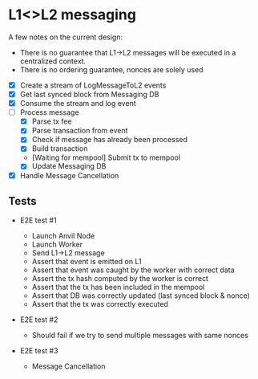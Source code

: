 # L1<>L2 messaging

A few notes on the current design:

- There is no guarantee that L1->L2 messages will be executed in a centralized context.
- There is no ordering guarantee, nonces are solely used

- [x] Create a stream of LogMessageToL2 events
- [x] Get last synced block from Messaging DB
- [x] Consume the stream and log event
- [ ] Process message
  - [x] Parse tx fee
  - [x] Parse transaction from event
  - [x] Check if message has already been processed
  - [x] Build transaction
  - [Waiting for mempool] Submit tx to mempool
  - [x] Update Messaging DB
- [x] Handle Message Cancellation

## Tests

- E2E test #1

  - Launch Anvil Node
  - Launch Worker
  - Send L1->L2 message
  - Assert that event is emitted on L1
  - Assert that event was caught by the worker with correct data
  - Assert the tx hash computed by the worker is correct
  - Assert that the tx has been included in the mempool
  - Assert that DB was correctly updated (last synced block & nonce)
  - Assert that the tx was correctly executed

- E2E test #2

  - Should fail if we try to send multiple messages with same nonces

- E2E test #3
  - Message Cancellation
